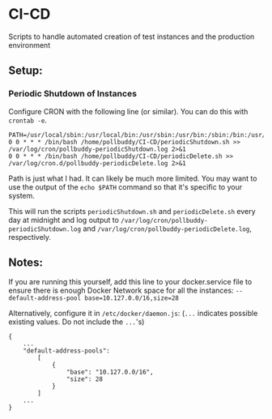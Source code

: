 # CI-CD
Scripts to handle automated creation of test instances and the production environment


## Setup: 

### Periodic Shutdown of Instances

Configure CRON with the following line (or similar). You can do this with `crontab -e`.

```
PATH=/usr/local/sbin:/usr/local/bin:/usr/sbin:/usr/bin:/sbin:/bin:/usr/games:/usr/local/games:/snap/bin
0 0 * * * /bin/bash /home/pollbuddy/CI-CD/periodicShutdown.sh >> /var/log/cron/pollbuddy-periodicShutdown.log 2>&1
0 0 * * * /bin/bash /home/pollbuddy/CI-CD/periodicDelete.sh >> /var/log/cron.d/pollbuddy-periodicDelete.log 2>&1
```

Path is just what I had. It can likely be much more limited. You may want to use the output of the `echo $PATH` command so that it's specific to your system.

This will run the scripts `periodicShutdown.sh` and `periodicDelete.sh` every day at midnight and log output to `/var/log/cron/pollbuddy-periodicShutdown.log` and `/var/log/cron/pollbuddy-periodicDelete.log`, respectively.

## Notes:

If you are running this yourself, add this line to your docker.service file to ensure there is enough Docker Network space for all the instances: 
`--default-address-pool base=10.127.0.0/16,size=28`

Alternatively, configure it in `/etc/docker/daemon.js`: (`...` indicates possible existing values. Do not include the `...`'s)

```
{
    ...
    "default-address-pools":
        [
            {
                "base": "10.127.0.0/16",
                "size": 28
            }
        ]
    ...
}
```